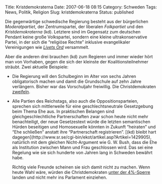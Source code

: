 Title: Kristdemokraterna
Date: 2007-06-18 08:15
Category: Schweden
Tags: News, Politik, Religion
Slug: kristdemokraterna
Status: published

Die gegenwärtige schwedische Regierung besteht aus der bürgerlichen
*Moderatpartiet*, der Zentrumspartei, der liberalen *Folkpartiet* und
den *Kristdemokraterna* (kd). Letztere sind im Gegensatz zum deutschen
Pendant keine große Volkspartei, sondern eine kleine ultrakonservative
Partei, in der sich die “religiöse Rechte” inklusive evangelikaler
Vereinigungen wie [*Livets
Ord*](http://www.fiket.de/2006/06/15/livets-ord/) versammelt.

Aber die anderen drei brauchen (kd) zum Regieren und immer wieder hört
man von Vorhaben, gegen die sich der kleinste der Koalitionsteilnehmer
sträubt. Zwei aktuelle Beispiele:

-   Die Regierung will den Schulbeginn im Alter von sechs Jahren
    obligatorisch machen und damit die Grundschule auf zehn Jahre
    verlängern. Bisher war das Vorschuljahr freiwillig. Die
    Christdemokraten
    [zweifeln](http://www.sr.se/cgi-bin/ekot/artikel.asp?Artikel=1430442).

<ul>
<li>
Alle Partien des Reichstags, also auch die Oppositionsparteien, sprechen
sich mittlerweile für eine geschlechtsneutrale Gesetzgebung beim Thema
Ehe aus. In praktischen Belangen sind gleichgeschlechtliche
Partnerschaften zwar schon heute nicht mehr benachteiligt, der neue
Gesetzestext würde die letzten semantischen Hürden beseitigen und
Homosexuelle könnten in Zukunft “heiraten” und “Ehe schließen” anstatt
ihre “Partnerschaft registrieren”. [(kd) bleibt hart
dagegen](http://www.sr.se/cgi-bin/ekot/artikel.asp?Artikel=1429905),
natürlich mit dem gleichen Nicht-Argument wie G. W. Bush, dass die Ehe
als Institution zwischen Mann und Frau geschlossen wird. Das sei eine
Regelung wie sie sich hunderte von Jahren lang in Schweden bewährt habe.

Richtig viele Freunde scheinen sie sich damit nicht zu machen. Wenn
heute Wahl wäre, würden die Christdemokraten [unter der
4%-Sperre](http://www.sr.se/cgi-bin/ekot/artikel.asp?Artikel=1430123)
landen und nicht mehr ins Parlament einziehen.

